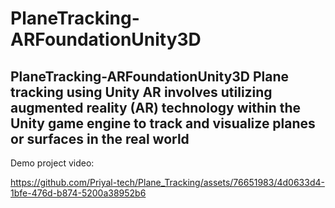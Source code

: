 # PlaneTracking-ARFoundationUnity3D
PlaneTracking-ARFoundationUnity3D
Plane tracking using Unity AR involves utilizing augmented reality (AR) technology within the Unity game engine to track and visualize planes or surfaces in the real world
--------------------------------------------------------------------------------------------------------------------------------------------------------------------
Demo project video:


https://github.com/Priyal-tech/Plane_Tracking/assets/76651983/4d0633d4-1bfe-476d-b874-5200a38952b6

